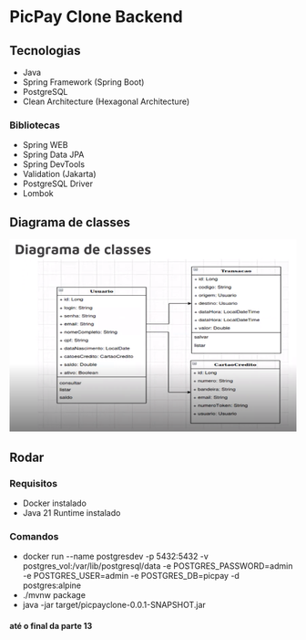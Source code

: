 # PicPay Clone Backend

## Tecnologias

- Java
- Spring Framework (Spring Boot)
- PostgreSQL
- Clean Architecture (Hexagonal Architecture)

### Bibliotecas

- Spring WEB
- Spring Data JPA
- Spring DevTools
- Validation (Jakarta)
- PostgreSQL Driver
- Lombok

## Diagrama de classes

![Diagrama de classes](/files/diagrama-de-classes.png)

## Rodar

### Requisitos

- Docker instalado
- Java 21 Runtime instalado

### Comandos

- docker run --name postgresdev -p 5432:5432 -v postgres_vol:/var/lib/postgresql/data -e POSTGRES_PASSWORD=admin -e POSTGRES_USER=admin -e POSTGRES_DB=picpay -d postgres:alpine
- ./mvnw package
- java -jar target/picpayclone-0.0.1-SNAPSHOT.jar

#### até o final da parte 13
